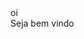 <!DOCTYPE html>
<html lang="en">
  <head>
    oi

  </head>
  <body>
    <main>
    </main>
   Seja bem vindo
  </body>
</html>
